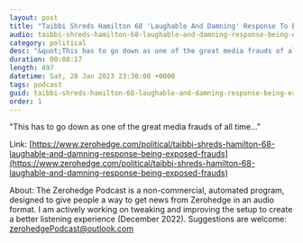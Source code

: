 ```yaml
---
layout: post
title: "Taibbi Shreds Hamilton 68 'Laughable And Damning' Response To Being Exposed As Frauds"
audio: taibbi-shreds-hamilton-68-laughable-and-damning-response-being-exposed-frauds-0
category: political
desc: "&quot;This has to go down as one of the great media frauds of all time...&quot;"
duration: 00:08:17
length: 497
datetime: Sat, 28 Jan 2023 23:30:00 +0000
tags: podcast
guid: taibbi-shreds-hamilton-68-laughable-and-damning-response-being-exposed-frauds-0
order: 1
---
```

&quot;This has to go down as one of the great media frauds of all time...&quot;

Link: [https://www.zerohedge.com/political/taibbi-shreds-hamilton-68-laughable-and-damning-response-being-exposed-frauds](https://www.zerohedge.com/political/taibbi-shreds-hamilton-68-laughable-and-damning-response-being-exposed-frauds)

About: The Zerohedge Podcast is a non-commercial, automated program, designed to give people a way to get news from Zerohedge in an audio format.  I am actively working on tweaking and improving the setup to create a better listening experience (December 2022).  Suggestions are welcome: [zerohedgePodcast@outlook.com](mailto:zerohedgePodcast@outlook.com)